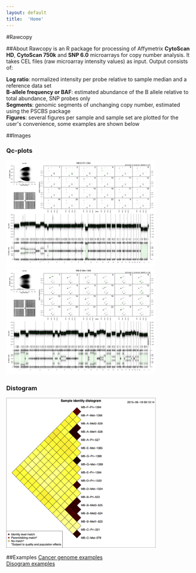 ```yaml
---
layout: default
title:  'Home'
---
```


#Rawcopy

##About
Rawcopy is an R package for processing of Affymetrix **CytoScan HD**, **CytoScan 750k** and **SNP 6.0** microarrays for copy number analysis. It takes CEL files (raw microarray intensity values) as input. Output consists of:

**Log ratio**: normalized intensity per probe relative to sample median and a reference data set  
**B-allele frequency or BAF**: estimated abundance of the B allele relative to total abundance, SNP probes only  
**Segments**: genomic segments of unchanging copy number, estimated using the PSCBS package  
**Figures**: several figures per sample and sample set are plotted for the user's convenience, some examples are shown below


##Images

### Qc-plots
<a href='/images/qc.MB-E-Pri-1384.png'> 
<img src='/images/qc.MB-E-Pri-1384.png_small.png' width="400px">
</a>
<a href='/images/qc.MB-E-Met-1385.png'> 
<img src='/images/qc.MB-E-Met-1385.png_small.png' width="400px">
</a>


### Distogram
<a href='/images/sampleIdentityDistogram.png'> 
<img src='/images/sampleIdentityDistogram.png'  width="400px">
</a>

##Examples
<a href='/images/genomeexamples.pdf'>Cancer genome examples </a>  
<a href='/images/distogramexamples.pdf'>Disogram examples </a>
